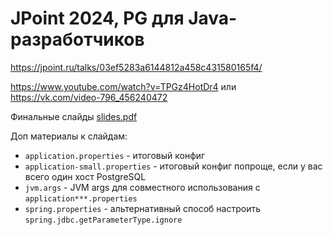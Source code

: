 # JPoint 2024, PG для Java-разработчиков

https://jpoint.ru/talks/03ef5283a6144812a458c431580165f4/

https://www.youtube.com/watch?v=TPGz4HotDr4 или https://vk.com/video-796_456240472

Финальные слайды [slides.pdf](slides.pdf)

Доп материалы к слайдам:

- `application.properties` - итоговый конфиг
- `application-small.properties` - итоговый конфиг попроще, если у вас всего один хост PostgreSQL
- `jvm.args` - JVM args для совместного использования с `application***.properties`
- `spring.properties` - альтернативный способ настроить `spring.jdbc.getParameterType.ignore` 
